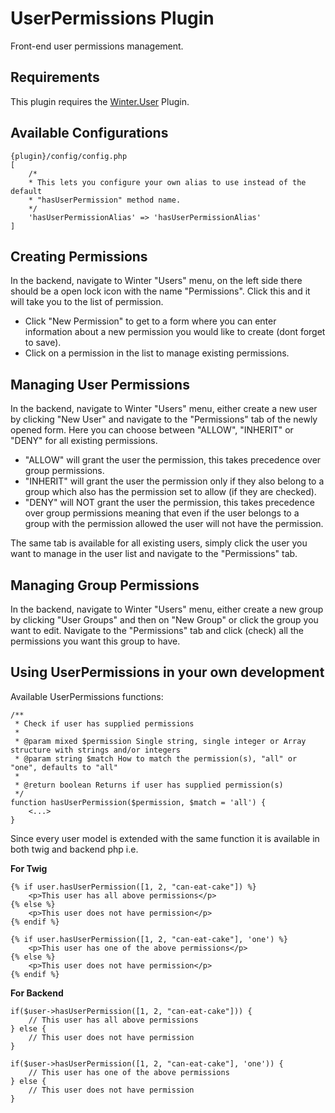 # UserPermissions Plugin

Front-end user permissions management.

## Requirements

This plugin requires the [Winter.User](https://github.com/wintercms/wn-user-plugin) Plugin.

## Available Configurations

    {plugin}/config/config.php
    [
        /*
        * This lets you configure your own alias to use instead of the default
        * "hasUserPermission" method name.
        */
        'hasUserPermissionAlias' => 'hasUserPermissionAlias'
    ]

## Creating Permissions

In the backend, navigate to Winter "Users" menu, on the left side there should
be a open lock icon with the name "Permissions". Click this and it will take you
to the list of permission.
- Click "New Permission" to get to a form where you can enter information about a new
permission you would like to create (dont forget to save).
- Click on a permission in the list to manage existing permissions.

## Managing User Permissions

In the backend, navigate to Winter "Users" menu, either create a new user by
clicking "New User" and navigate to the "Permissions" tab of the newly opened form.
Here you can choose between "ALLOW", "INHERIT" or "DENY" for all existing permissions.
- "ALLOW" will grant the user the permission, this takes precedence over group permissions.
- "INHERIT" will grant the user the permission only if they also belong to a group which
also has the permission set to allow (if they are checked).
- "DENY" will NOT grant the user the permission, this takes precedence over group
permissions meaning that even if the user belongs to a group with the permission
allowed the user will not have the permission.

The same tab is available for all existing users, simply click the user you want
to manage in the user list and navigate to the "Permissions" tab.

## Managing Group Permissions

In the backend, navigate to Winter "Users" menu, either create a new group by
clicking "User Groups" and then on "New Group" or click the group you want to edit.
Navigate to the "Permissions" tab and click (check) all the permissions you want this group to have.

## Using UserPermissions in your own development

Available UserPermissions functions:

    /**
     * Check if user has supplied permissions
     *
     * @param mixed $permission Single string, single integer or Array structure with strings and/or integers
     * @param string $match How to match the permission(s), "all" or "one", defaults to "all"
     *
     * @return boolean Returns if user has supplied permission(s)
     */
    function hasUserPermission($permission, $match = 'all') {
        <...>
    }

Since every user model is extended with the same function it is available in both twig and backend php i.e.

**For Twig**

    {% if user.hasUserPermission([1, 2, "can-eat-cake"]) %}
        <p>This user has all above permissions</p>
    {% else %}
        <p>This user does not have permission</p>
    {% endif %}

    {% if user.hasUserPermission([1, 2, "can-eat-cake"], 'one') %}
        <p>This user has one of the above permissions</p>
    {% else %}
        <p>This user does not have permission</p>
    {% endif %}

**For Backend**

    if($user->hasUserPermission([1, 2, "can-eat-cake"])) {
        // This user has all above permissions
    } else {
        // This user does not have permission
    }

    if($user->hasUserPermission([1, 2, "can-eat-cake"], 'one')) {
        // This user has one of the above permissions
    } else {
        // This user does not have permission
    }

